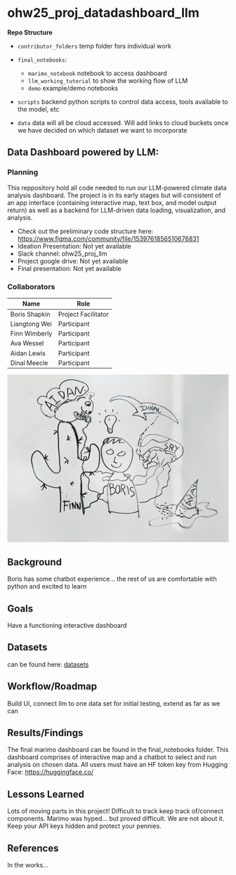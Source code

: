 # ohw25_proj_datadashboard_llm

**Repo Structure**

* `contributor_folders` temp folder fors individual work

* `final_notebooks`:  
  - `marimo_notebook` notebook to access dashboard  
  - `llm_working_tutorial` to show the working flow of LLM  
  - `demo` example/demo notebooks  

* `scripts` backend python scripts to control data access, tools available to the model, etc
* `data` data will all be cloud accessed. Will add links to cloud buckets once we have decided on which dataset we want to incorporate

## Data Dashboard powered by LLM:

### Planning
This reppository hold all code needed to run our LLM-powered climate data analysis dashboard. The project is in its early stages but will consistent of an app interface (containing interactive map, text box, and model output return) as well as a backend for LLM-driven data loading, visualization, and analysis. 

* Check out the preliminary code structure here: https://www.figma.com/community/file/1539761856510676831
* Ideation Presentation: Not yet available
* Slack channel: ohw25_proj_llm
* Project google drive: Not yet available
* Final presentation: Not yet available


### Collaborators

| Name                | Role                |
|---------------------|---------------------|
| Boris Shapkin       | Project Facilitator |
| Liangtong Wei       | Participant         |
| Finn Wimberly       | Participant         |
| Ava Wessel          | Participant         |
| Aidan Lewis         | Participant         |
| Dinal Meecle        | Participant         |

![Group photo](./photo/whiteboard_group.jpg)



## Background
Boris has some chatbot experience... the rest of us are comfortable with python and excited to learn 

## Goals
Have a functioning interactive dashboard

## Datasets
can be found here:  [datasets](https://github.com/oceanhackweek/ohw25_proj_datadashboard_llm/blob/main/data/dataset_track.ipynb)

## Workflow/Roadmap
Build UI, connect llm to one data set for initial testing, extend as far as we can 

## Results/Findings
The final marimo dashboard can be found in the final_notebooks folder. This dashboard comprises of interactive map and a chatbot to select and run analysis on chosen data. All users must have an HF token key from Hugging Face: https://huggingface.co/

## Lessons Learned
Lots of moving parts in this project! Difficult to track keep track of/connect components. Marimo was hyped... but proved difficult. We are not about it. Keep your API keys hidden and protect your pennies.

## References
In the works...
